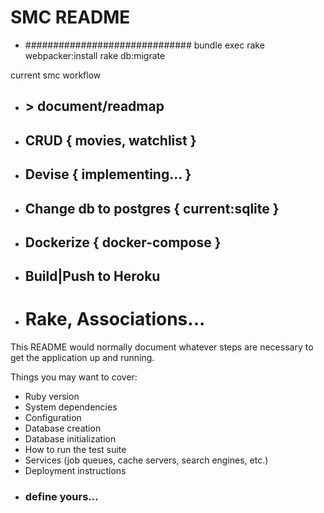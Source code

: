 # SMC README 
* ##############################
bundle exec rake webpacker:install
rake db:migrate


current smc workflow 
* ## > document/readmap
* ## CRUD { movies, watchlist }
* ## Devise { implementing... }
* ## Change db to postgres { current:sqlite }
* ## Dockerize { docker-compose }
* ## Build|Push to Heroku
* # Rake, Associations...
This README would normally document whatever steps are necessary to get the
application up and running.

Things you may want to cover:
* Ruby version
* System dependencies
* Configuration
* Database creation
* Database initialization
* How to run the test suite
* Services (job queues, cache servers, search engines, etc.)
* Deployment instructions
* ### define yours...